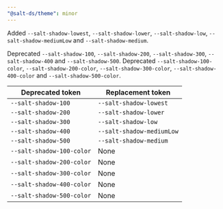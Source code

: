 ```yaml
---
"@salt-ds/theme": minor
---
```


Added `--salt-shadow-lowest`, `--salt-shadow-lower`, `--salt-shadow-low`, `--salt-shadow-mediumLow` and `--salt-shadow-medium`.

Deprecated `--salt-shadow-100`, `--salt-shadow-200`, `--salt-shadow-300`, `--salt-shadow-400` and `--salt-shadow-500`.
Deprecated `--salt-shadow-100-color`, `--salt-shadow-200-color`, `--salt-shadow-300-color`, `--salt-shadow-400-color` and `--salt-shadow-500-color`.

| Deprecated token          | Replacement token         |
| ------------------------- | ------------------------- |
| `--salt-shadow-100`       | `--salt-shadow-lowest`    |
| `--salt-shadow-200`       | `--salt-shadow-lower`     |
| `--salt-shadow-300`       | `--salt-shadow-low`       |
| `--salt-shadow-400`       | `--salt-shadow-mediumLow` |
| `--salt-shadow-500`       | `--salt-shadow-medium`    |
| `--salt-shadow-100-color` | None                      |
| `--salt-shadow-200-color` | None                      |
| `--salt-shadow-300-color` | None                      |
| `--salt-shadow-400-color` | None                      |
| `--salt-shadow-500-color` | None                      |
